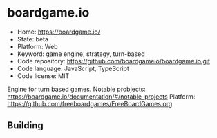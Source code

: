 # boardgame.io

- Home: https://boardgame.io/
- State: beta
- Platform: Web
- Keyword: game engine, strategy, turn-based
- Code repository: https://github.com/boardgameio/boardgame.io.git
- Code language: JavaScript, TypeScript
- Code license: MIT

Engine for turn based games.
Notable probjects: https://boardgame.io/documentation/#/notable_projects
Platform: https://github.com/freeboardgames/FreeBoardGames.org

## Building


